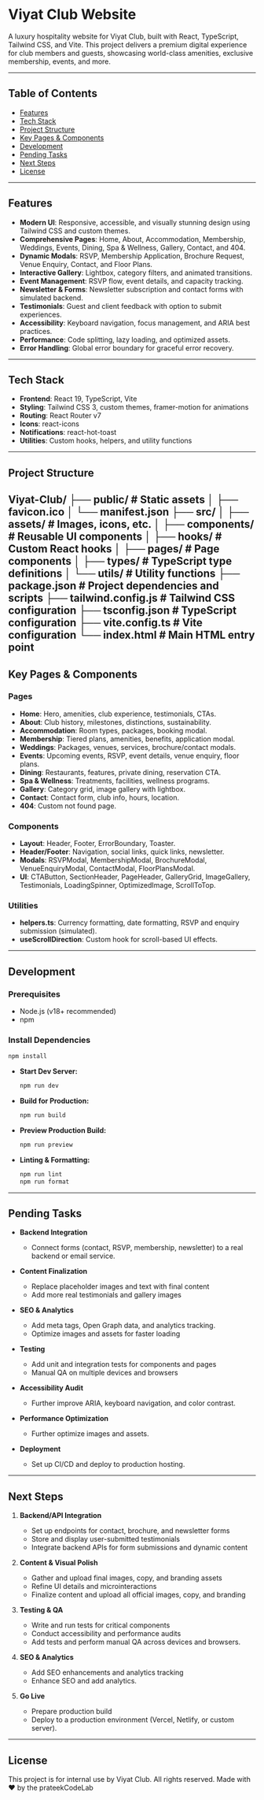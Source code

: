 # Viyat Club Website

A luxury hospitality website for Viyat Club, built with React, TypeScript, Tailwind CSS, and Vite. This project delivers a premium digital experience for club members and guests, showcasing world-class amenities, exclusive membership, events, and more.

---

## Table of Contents

- [Features](#features)
- [Tech Stack](#tech-stack)
- [Project Structure](#project-structure)
- [Key Pages & Components](#key-pages--components)
- [Development](#development)
- [Pending Tasks](#pending-tasks)
- [Next Steps](#next-steps)
- [License](#license)

---

## Features

- **Modern UI**: Responsive, accessible, and visually stunning design using Tailwind CSS and custom themes.
- **Comprehensive Pages**: Home, About, Accommodation, Membership, Weddings, Events, Dining, Spa & Wellness, Gallery, Contact, and 404.
- **Dynamic Modals**: RSVP, Membership Application, Brochure Request, Venue Enquiry, Contact, and Floor Plans.
- **Interactive Gallery**: Lightbox, category filters, and animated transitions.
- **Event Management**: RSVP flow, event details, and capacity tracking.
- **Newsletter & Forms**: Newsletter subscription and contact forms with simulated backend.
- **Testimonials**: Guest and client feedback with option to submit experiences.
- **Accessibility**: Keyboard navigation, focus management, and ARIA best practices.
- **Performance**: Code splitting, lazy loading, and optimized assets.
- **Error Handling**: Global error boundary for graceful error recovery.

---

## Tech Stack

- **Frontend**: React 19, TypeScript, Vite
- **Styling**: Tailwind CSS 3, custom themes, framer-motion for animations
- **Routing**: React Router v7
- **Icons**: react-icons
- **Notifications**: react-hot-toast
- **Utilities**: Custom hooks, helpers, and utility functions

---

## Project Structure
Viyat-Club/
├── public/                 # Static assets
│   ├── favicon.ico
│   └── manifest.json
├── src/
│   ├── assets/            # Images, icons, etc.
│   ├── components/        # Reusable UI components
│   ├── hooks/             # Custom React hooks
│   ├── pages/             # Page components
│   ├── types/             # TypeScript type definitions
│   └── utils/             # Utility functions
├── package.json           # Project dependencies and scripts
├── tailwind.config.js     # Tailwind CSS configuration
├── tsconfig.json          # TypeScript configuration
├── vite.config.ts         # Vite configuration
└── index.html             # Main HTML entry point
---

## Key Pages & Components

### Pages

- **Home**: Hero, amenities, club experience, testimonials, CTAs.
- **About**: Club history, milestones, distinctions, sustainability.
- **Accommodation**: Room types, packages, booking modal.
- **Membership**: Tiered plans, amenities, benefits, application modal.
- **Weddings**: Packages, venues, services, brochure/contact modals.
- **Events**: Upcoming events, RSVP, event details, venue enquiry, floor plans.
- **Dining**: Restaurants, features, private dining, reservation CTA.
- **Spa & Wellness**: Treatments, facilities, wellness programs.
- **Gallery**: Category grid, image gallery with lightbox.
- **Contact**: Contact form, club info, hours, location.
- **404**: Custom not found page.

### Components

- **Layout**: Header, Footer, ErrorBoundary, Toaster.
- **Header/Footer**: Navigation, social links, quick links, newsletter.
- **Modals**: RSVPModal, MembershipModal, BrochureModal, VenueEnquiryModal, ContactModal, FloorPlansModal.
- **UI**: CTAButton, SectionHeader, PageHeader, GalleryGrid, ImageGallery, Testimonials, LoadingSpinner, OptimizedImage, ScrollToTop.

### Utilities

- **helpers.ts**: Currency formatting, date formatting, RSVP and enquiry submission (simulated).
- **useScrollDirection**: Custom hook for scroll-based UI effects.

---

## Development

### Prerequisites

- Node.js (v18+ recommended)
- npm

### Install Dependencies

```sh
npm install
```

- **Start Dev Server:**  
  ```sh
  npm run dev
  ```

- **Build for Production:**  
  ```sh
  npm run build
  ```

- **Preview Production Build:**  
  ```sh
  npm run preview
  ```

- **Linting & Formatting:**  
  ```sh
  npm run lint
  npm run format
  ```

---

## Pending Tasks

- **Backend Integration**
  - Connect forms (contact, RSVP, membership, newsletter) to a real backend or email service.

- **Content Finalization**
  - Replace placeholder images and text with final content
  - Add more real testimonials and gallery images

- **SEO & Analytics**
  - Add meta tags, Open Graph data, and analytics tracking.
  - Optimize images and assets for faster loading

- **Testing**
  - Add unit and integration tests for components and pages
  - Manual QA on multiple devices and browsers

- **Accessibility Audit**
  - Further improve ARIA, keyboard navigation, and color contrast.

- **Performance Optimization**
  - Further optimize images and assets.

- **Deployment**
  - Set up CI/CD and deploy to production hosting.

---

## Next Steps

1. **Backend/API Integration**
   - Set up endpoints for contact, brochure, and newsletter forms
   - Store and display user-submitted testimonials
   - Integrate backend APIs for form submissions and dynamic content

2. **Content & Visual Polish**
   - Gather and upload final images, copy, and branding assets
   - Refine UI details and microinteractions
   - Finalize content and upload all official images, copy, and branding

3. **Testing & QA**
   - Write and run tests for critical components
   - Conduct accessibility and performance audits
   - Add tests and perform manual QA across devices and browsers.

4. **SEO & Analytics**
   - Add SEO enhancements and analytics tracking
   - Enhance SEO and add analytics.

5. **Go Live**
   - Prepare production build
   - Deploy to a production environment (Vercel, Netlify, or custom server).

---

## License
This project is for internal use by Viyat Club. All rights reserved.
Made with ❤️ by the prateekCodeLab